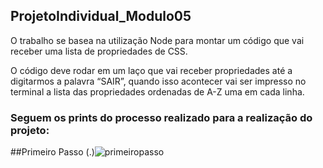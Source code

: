 ## ProjetoIndividual_Modulo05

O trabalho se basea na utilização Node para montar um código que vai receber uma lista de
propriedades de CSS.

O código deve rodar em um laço que vai receber propriedades até a digitarmos a palavra “SAIR”, quando isso acontecer vai ser impresso no terminal a lista das propriedades ordenadas de A-Z uma em cada linha.

### Seguem os prints do processo realizado para a realização do projeto:
##Primeiro Passo
(.)![primeiropasso](https://user-images.githubusercontent.com/112868695/218119903-d9f950f1-c28c-439f-822d-d82b83b30943.png)



